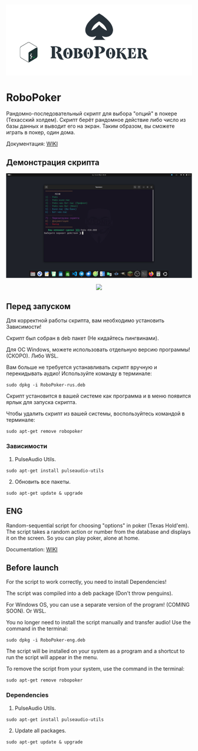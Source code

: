 <p align="center"><img src=".github/img/logo.png"></p>

# RoboPoker

Рандомно-последовательный скрипт для выбора "опций" в покере (Техасский холдем).
Скрипт берёт рандомное действие либо число из базы данных и выводит его на экран.
Таким образом, вы сможете играть в покер, один дома.

Документация: [WIKI](https://github.com/Kisonix-Dev/RoboPoker/wiki/%D0%9D%D0%B0%D1%87%D0%B0%D0%BB%D0%BE)

## Демонстрация скрипта

<p align="center"><img src=".github/img/image-terminal.png"></p>
<p align="center"><img src=".github/img/image.png"></p>

## Перед запуском

<p>Для корректной работы скрипта, вам необходимо установить Зависимости!</p>
<p>Скрипт был собран в deb пакет (Не кидайтесь пингвинами).</p>
<p>Для ОС Windows, можете использовать отдельную версию программы! (СКОРО). Либо WSL.</p>
<P>Вам больше не требуется устанавливать скрипт вручную и перекидывать аудио! Используйте команду в терминале:</P>

```
sudo dpkg -i RoboPoker-rus.deb
```
<p>Скрипт установится в вашей системе как программа и в меню появится ярлык для запуска скрипта.</p>
<p>Чтобы удалить скрипт из вашей системы, воспользуйтесь командой в терминале:</p> 

```
sudo apt-get remove robopoker
```

### Зависимости

1. PulseAudio Utils.

```
sudo apt-get install pulseaudio-utils
```

2. Обновить все пакеты.

```
sudo apt-get update & upgrade
```

## ENG

Random-sequential script for choosing "options" in poker (Texas Hold'em).
The script takes a random action or number from the database and displays it on the screen.
So you can play poker, alone at home.

Documentation: [WIKI](https://github.com/Kisonix-Dev/RoboPoker/wiki/Start)

## Before launch

<p>For the script to work correctly, you need to install Dependencies!</p>
<p>The script was compiled into a deb package (Don't throw penguins).</p>
<p>For Windows OS, you can use a separate version of the program! (COMING SOON). Or WSL.</p>
<p>You no longer need to install the script manually and transfer audio! Use the command in the terminal:</p>

```
sudo dpkg -i RoboPoker-eng.deb
```
<p>The script will be installed on your system as a program and a shortcut to run the script will appear in the menu.</p>
<p>To remove the script from your system, use the command in the terminal:</p> 

```
sudo apt-get remove robopoker
```

### Dependencies

1. PulseAudio Utils.

```
sudo apt-get install pulseaudio-utils
```

2. Update all packages.

```
sudo apt-get update & upgrade
```
